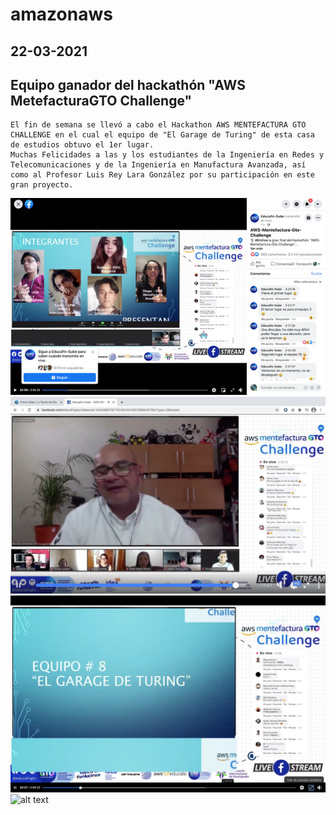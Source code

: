 # amazonaws
## 22-03-2021
## Equipo ganador del hackathón "AWS MetefacturaGTO Challenge"
```
El fin de semana se llevó a cabo el Hackathon AWS MENTEFACTURA GTO CHALLENGE en el cual el equipo de "El Garage de Turing" de esta casa de estudios obtuvo el 1er lugar.
Muchas Felicidades a las y los estudiantes de la Ingeniería en Redes y Telecomunicaciones y de la Ingeniería en Manufactura Avanzada, así como al Profesor Luis Rey Lara González por su participación en este gran proyecto.
```
![alt text](aws.png)
![alt text](aws2.png)
![alt text](aws3.png)
![alt text](aws3.jpg)
